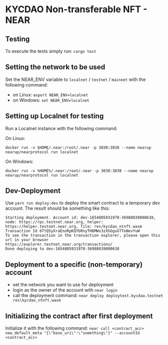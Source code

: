 # KYCDAO Non-transferable NFT - NEAR

## Testing
To execute the tests simply run: 
`cargo test`

## Setting the network to be used
Set the NEAR_ENV variable to `localnet` / `testnet` / `mainnet` with the following command:
- on Linux: `export NEAR_ENV=localnet`
- on Windows: `set NEAR_ENV=localnet`

## Setting up Localnet for testing
Run a Localnet instance with the following command:

On Linux:
    
`docker run -v $HOME/.near:/root/.near -p 3030:3030 --name nearup nearup/nearprotocol run localnet`

On Windows:
    
`docker run -v %HOME%/.near:/root/.near -p 3030:3030 --name nearup nearup/nearprotocol run localnet`

## Dev-Deployment
Use `yarn run deploy:dev` to deploy the smart contract to a temporary dev account. The result should be something like this:
```
Starting deployment. Account id: dev-1654805931970-36988039000638, node: https://rpc.testnet.near.org, helper: https://helper.testnet.near.org, file: res/kycdao_ntnft.wasm
Transaction Id 6TtQ5yXraEnoRpKQYbRnyTH6MWx3zXhGguU7ToNevYuW
To see the transaction in the transaction explorer, please open this url in your browser
https://explorer.testnet.near.org/transactions/
Done deploying to dev-1654805931970-36988039000638
```

## Deployment to a specific (non-temporary) account
  - set the network you want to use for deployment
  - login as the owner of the account with `near login`
  - call the deployment command: `near deploy deploytest.kycdao.testnet res\kycdao_ntnft.wasm`

## Initializing the contract after first deployment
Initialize it with the following command:
`near call <contract_acc> new_default_meta "{\"base_uri\":\"something\"}" --accountId <contract_acc>`